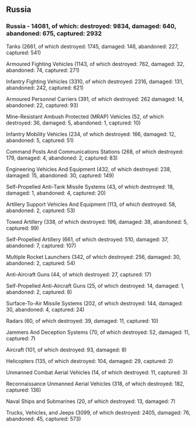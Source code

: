 
 
 ## Russia
 
 ### Russia - 14081, of which: destroyed: 9834, damaged: 640, abandoned: 675, captured: 2932

 

 

 Tanks (2661, of which destroyed: 1745, damaged: 148, abandoned: 227, captured: 541)

 Armoured Fighting Vehicles (1143, of which destroyed: 762, damaged: 32, abandoned: 74, captured: 271)

 Infantry Fighting Vehicles (3310, of which destroyed: 2316, damaged: 131, abandoned: 242, captured: 621)

 Armoured Personnel Carriers (391, of which destroyed: 262 damaged: 14, abandoned: 22, captured: 93)

 Mine-Resistant Ambush Protected (MRAP) Vehicles (52, of which destroyed: 36, damaged: 5, abandoned: 1, captured: 10)

 Infantry Mobility Vehicles (234, of which destroyed: 166, damaged: 12, abandoned: 5, captured: 51)

 Command Posts And Communications Stations (268, of which destroyed: 179, damaged: 4, abandoned: 2, captured: 83)

 Engineering Vehicles And Equipment (432, of which destroyed: 238, damaged: 15, abandoned: 30, captured: 149)

 Self-Propelled Anti-Tank Missile Systems (43, of which destroyed: 18, damaged: 1, abandoned: 4, captured: 20)

 Artillery Support Vehicles And Equipment (113, of which destroyed: 58, abandoned: 2, captured: 53)

 Towed Artillery (338, of which destroyed: 196, damaged: 38, abandoned: 5, captured: 99)

 Self-Propelled Artillery (661, of which destroyed: 510, damaged: 37, abandoned: 7, captured: 107)

 Multiple Rocket Launchers (342, of which destroyed: 256, damaged: 30, abandoned: 2, captured: 54)

 Anti-Aircraft Guns (44, of which destroyed: 27, captured: 17)

 Self-Propelled Anti-Aircraft Guns (25, of which destroyed: 14, damaged: 1, abandoned: 2, captured: 8)

 Surface-To-Air Missile Systems (202, of which destroyed: 144, damaged: 30, abandoned: 4, captured: 24)

 Radars (60, of which destroyed: 39, damaged: 11, captured: 10)

 Jammers And Deception Systems (70, of which destroyed: 52, damaged: 11, captured: 7)

 Aircraft (101, of which destroyed: 93, damaged: 8)

 Helicopters (135, of which destroyed: 104, damaged: 29, captured: 2)

 Unmanned Combat Aerial Vehicles (14, of which destroyed: 11, captured: 3)

 Reconnaissance Unmanned Aerial Vehicles (318, of which destroyed: 182, captured: 136)

 Naval Ships and Submarines (20, of which destroyed: 13, damaged: 7)

 Trucks, Vehicles, and Jeeps (3099, of which destroyed: 2405, damaged: 76, abandoned: 45, captured: 573)

